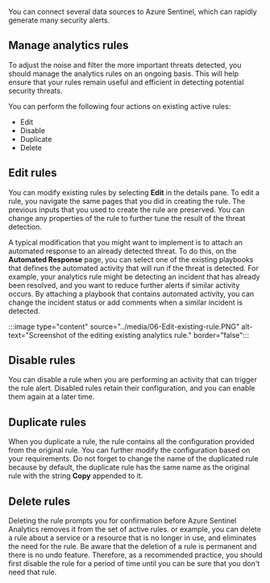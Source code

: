 You can connect several data sources to Azure Sentinel, which can rapidly generate many security alerts. 

## Manage analytics rules
To adjust the noise and filter the more important threats detected, you should manage the analytics rules on an ongoing basis. This will help ensure that your rules remain useful and efficient in detecting potential security threats.

You can perform the following four actions on existing active rules:

- Edit
- Disable
- Duplicate
- Delete

## Edit rules

You can modify existing rules by selecting **Edit** in the details pane. To edit a rule, you navigate the same pages that you did in creating the rule. The previous inputs that you used to create the rule are preserved. You can change any properties of the rule to further tune the result of the threat detection.

A typical modification that you might want to implement is to attach an automated response to an already detected threat. To do this, on the **Automated Response** page, you can select one of the existing playbooks that defines the automated activity that will run if the threat is detected.
For example, your analytics rule might be detecting an incident that has already been resolved, and you want to reduce further alerts if similar activity occurs. By attaching a playbook that contains automated activity, you can change the incident status or add comments when a similar incident is detected.  

:::image type="content" source="../media/06-Edit-existing-rule.PNG" alt-text="Screenshot of the editing existing analytics rule." border="false":::

## Disable rules

You can disable a rule when you are performing an activity that can trigger the rule alert. Disabled rules retain  their configuration, and you can enable them again at a later time.

## Duplicate rules

When you duplicate a rule, the rule contains all the configuration provided from the original rule. You can further modify the configuration based on your requirements. Do not forget to change the name of the duplicated rule because by default, the duplicate rule has the same name as the original rule with the string **Copy** appended to it.

## Delete rules

Deleting the rule prompts you for confirmation before Azure Sentinel Analytics removes it from the set of active rules. or example, you can delete a rule about a service or a resource that is no longer in use, and eliminates the need for the rule. Be aware that the deletion of a rule is permanent and there is no undo feature. Therefore, as a recommended practice, you should first disable the rule for a period of time until you can be sure that you don't need that rule.
